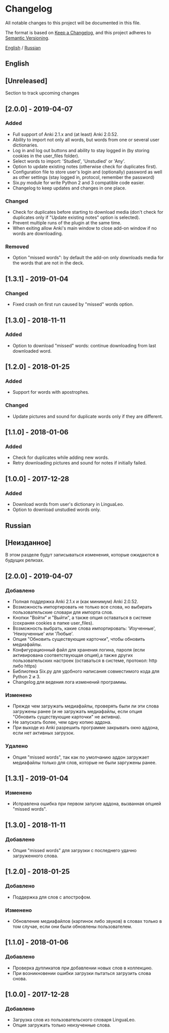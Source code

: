 # Changelog
All notable changes to this project will be documented in this file.

The format is based on [Keep a Changelog][1],
and this project adheres to [Semantic Versioning][2].

[English][3] / [Russian][4]
## English
## [Unreleased]
Section to track upcoming changes 

## [2.0.0] - 2019-04-07
### Added
- Full support of Anki 2.1.x and (at least) Anki 2.0.52.
- Ability to import not only all words, but words from one or several user dictionaries.
- Log in and log out buttons and ability to stay logged in (by storing cookies in the user\_files folder).
- Select words to import: 'Studied', 'Unstudied' or 'Any'.
- Option to update existing notes (otherwise check for duplicates first).
- Configuration file to store user's login and (optionally) password as well as other settings (stay logged in, protocol, remember the password)
- Six.py module for write Python 2 and 3 compatible code easier.
- Changelog to keep updates and changes in one place.

### Changed
- Check for duplicates before starting to download media (don't check for duplicates only if "Update existing notes" option is selected).
- Prevent multiple runs of the plugin at the same time.
- When exiting allow Anki's main window to close add-on window if no words are downloading.

### Removed
- Option "missed words": by default the add-on only downloads media for the words that are not in the deck.

## [1.3.1] - 2019-01-04
### Changed
- Fixed crash on first run caused by "missed" words option.

## [1.3.0] - 2018-11-11
### Added
- Option to download "missed" words: continue downloading from last downloaded word.

## [1.2.0] - 2018-01-25
### Added
- Support for words with apostrophes.

### Changed
- Update pictures and sound for duplicate words only if they are different.

## [1.1.0] - 2018-01-06
### Added
- Check for duplicates while adding new words.
- Retry downloading pictures and sound for notes if initially failed. 

## [1.0.0] - 2017-12-28
### Added
- Download words from user's dictionary in LinguaLeo.
- Option to download unstudied words only.

## Russian
## [Неизданное]
В этом разделе будут записываться изменения, которые ожидаются в будущих релизах. 

## [2.0.0] - 2019-04-07
### Добавлено
- Полная поддержка Anki 2.1.x и (как минимум) Anki 2.0.52.
- Возможность импортировать не только все слова, но выбирать пользовательские словари для импорта слов.
- Кнопки "Войти" и "Выйти", а также опция оставаться в системе (сохраняя cookies в папке user\_files).
- Возможность выбрать, какие слова импортировать: 'Изученные', 'Неизученные' или 'Любые'.
- Опция "Обновить существующие карточки", чтобы обновить медиафайлы.
- Конфигурационный файл для хранения логина, пароля (если активирована соответствующая опция),а также других пользовательских настроек (оставаться в системе, протокол: http либо https) 
- Библиотека Six.py для удобного написания совместимого кода для Python 2 и 3.
- Changelog для ведения лога изменений программы.

### Изменено
- Прежде чем загружать медиафайлы, проверять были ли эти слова загружены ранее (и не загружать медиафайлы, если опция "Обновить существующие карточки" не активна).
- Не запускать более, чем одну копию аддона.
- При выходе из Anki разрешить программе закрывать окно аддона, если нет активных загрузок.

### Удалено
- Опция "missed words", так как по умолчанию аддон загружает медиафайлы только для слов, которые не были заргужены ранее.

## [1.3.1] - 2019-01-04
### Изменено
- Исправлена ошибка при первом запуске аддона, вызванная опцией "missed words".

## [1.3.0] - 2018-11-11
### Добавлено
- Опция "missed words" для загрузки с последнего удачно загруженного слова.

## [1.2.0] - 2018-01-25
### Добавлено
- Поддержка для слов с апострофом.

### Изменено
- Обновление медиафайлов (картинок либо звуков) в словах только в том случае, если они были обновлены пользователем.

## [1.1.0] - 2018-01-06
### Добавлено
- Проверка дупликатов при добавлении новых слов в коллекцию.
- При возникновении ошибки загрузки пытаться загрузить слова снова. 

## [1.0.0] - 2017-12-28
### Добавлено
- Загрузка слов из пользовательского словаря LinguaLeo.
- Опция загружать только неизученные слова.

[1]:	https://keepachangelog.com/en/1.0.0/
[2]:	https://semver.org/spec/v2.0.0.html
[3]:	#english
[4]:	#russian